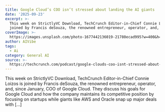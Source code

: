 ```yaml
---
title: Google Cloud’s COO isn’t stressed about landing the AI giants
date: '2025-09-23'
excerpt: >-
  This week on StrictlyVC Download, TechCrunch Editor-in-Chief Connie Loizos is
  joined by Francis deSouza, the renowned entrepreneur, operator, and, sin...
coverImage: >-
  https://images.unsplash.com/photo-1677442136019-21780ecad995?w=400&h=200&fit=crop&auto=format
author: AIVibe
tags:
  - Ai
category: General AI
source: >-
  https://techcrunch.com/podcast/google-clouds-coo-isnt-stressed-about-landing-the-ai-giants/
---
```

This week on StrictlyVC Download, TechCrunch Editor-in-Chief Connie Loizos is joined by Francis deSouza, the renowned entrepreneur, operator, and, since January, COO of Google Cloud. They discuss his goals for Google Cloud and how the company maintains its competitive position by focusing on startups while giants like AWS and Oracle snap up major deals with [&#8230;]
